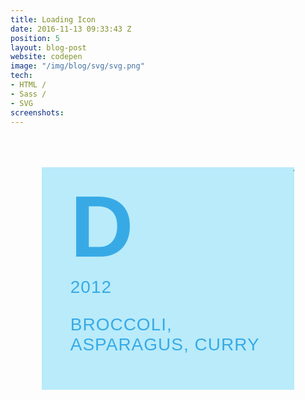 ```yaml
---
title: Loading Icon
date: 2016-11-13 09:33:43 Z
position: 5
layout: blog-post
website: codepen
image: "/img/blog/svg/svg.png"
tech:
- HTML /
- Sass /
- SVG
screenshots: 
---
```


<style type="text/css">
  	.portfolio .screenshots {
  		display: none;
  	}

.box {
	font-family: 'azo-sans-web', sans-serif;
  	box-sizing:border-box;
  	max-width: 500px;
  	width: 80%;
    /* height: 40%; */
    position: relative;
  	background:#B9EBFA;
    display: inline-block;
    overflow: hidden;
    margin: 0 auto;
    cursor: pointer;
    color: rgb(55,170,230);
    -webkit-transition: background 0.4s 0.5s;
    transition: background 0.4s 0.5s;
  	margin:10%;
  	padding:1em 2em 2em;
  
}

.box:hover {
    background: rgba(250,250,250,0);
  /* // background:#C7BEA7; */
    -webkit-transition-delay: 0s;
    transition-delay: 0s;
}

.box h3 {
    /* // font-family: "Ruthie", cursive; */
    font-size: 10em;
    margin: 0;
    font-weight: 700;
    width: 100%;
    padding:0 0 0 5%;
  
}

.box span {
    display: block;
    font-weight: 500;
    text-transform: uppercase;
    letter-spacing: 1px;
    font-size: 2em;
    padding:0 0 1em 5%;
}

.box h3,
.box span {
    -webkit-transition: color 0.4s 0.5s;
    transition: color 0.4s 0.5s;
}

.box:hover h3,
.box:hover span {
    color: #615E3C;
    -webkit-transition-delay: 0s;
    transition-delay: 0s;
}


.box svg {
    position: absolute;
    top: 0;
    bottom: 0;
    left: 0;
    right: 0;
    width: 99%;
    height: 99%;
    margin: 1%;
}

.box svg line {
    stroke-width: 5px;
    stroke: rgb(55,170,230);
  	stroke:#615E3C;

    position: absolute;
    fill: none;
    -webkit-transition: all 1s ease-in-out;
    transition: all 1s ease-in-out;
    top: 1em;
    left: 1em;
    bottom: 1em;
   	right: 1em;

}

.box svg line.top {
  transition: all 0.1s .1s ease;
}
.box svg line.right {
  transition: all 0.1s .2s ease;
}
.box svg line.bottom {
  transition: all 0.1s .3s ease;
}
.box svg line.left {
  transition: all 0.1s 0.4s ease;
}

.box:hover line {
  stroke:#615E3C;
}
.box:hover line.left {
    transition: all 0.05s 0.1s ease;
  }
.box:hover line.bottom {
    transition: all 0.05s 0.15s ease;
  }
.box:hover line.right {
    transition: all 0.05s 0.2s ease;
  }
.box:hover line.top {
    transition: all 0.05s 0.25s ease;
  }



.box:hover svg line.top {
    -webkit-transform: translateX(-100%);
    transform: translateX(-100%);
}

.box:hover svg line.bottom {
    -webkit-transform: translateX(100%);
    transform: translateX(100%);
}

.box:hover svg line.left {
    -webkit-transform: translateY(100%);
    transform: translateY(100%);
}

.box:hover svg line.right {
    -webkit-transform: translateY(-100%);
    transform: translateY(-100%);
}
</style>

<!-- ### SVG's! -->
<div class="box">
    <svg xmlns="http://www.w3.org/2000/svg">
        <line class="top" x1="100%" x2="200%" />
        <line class="left" y1="0" y2="-100%" />
        <line class="bottom" x1="0" x2="-100%"  y1="100%" y2="100%"/>
        <line class="right" y1="100%" y2="200%" x1="100%" x2="100%"/>
    </svg>
    <h3>D</h3>
    <span>2012</span>
    <span>Broccoli, Asparagus, Curry</span>
</div>







